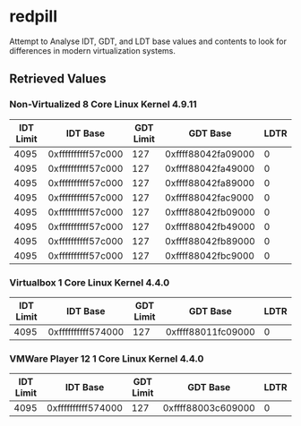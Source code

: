 # redpill
Attempt to Analyse IDT, GDT, and LDT base values and contents to look for differences in modern virtualization systems.

## Retrieved Values


### Non-Virtualized 8 Core Linux Kernel 4.9.11

| IDT Limit	| IDT Base		| GDT Limit	| GDT Base		| LDTR	|
|---------------|-----------------------|---------------|-----------------------|-------|
| 4095		| 0xffffffffff57c000	| 127		| 0xffff88042fa09000	| 0	|
| 4095		| 0xffffffffff57c000	| 127		| 0xffff88042fa49000	| 0	|
| 4095		| 0xffffffffff57c000	| 127		| 0xffff88042fa89000	| 0	|
| 4095		| 0xffffffffff57c000	| 127		| 0xffff88042fac9000	| 0	|
| 4095		| 0xffffffffff57c000	| 127		| 0xffff88042fb09000	| 0	|
| 4095		| 0xffffffffff57c000	| 127		| 0xffff88042fb49000	| 0	|
| 4095		| 0xffffffffff57c000	| 127		| 0xffff88042fb89000	| 0	|
| 4095		| 0xffffffffff57c000	| 127		| 0xffff88042fbc9000	| 0	|

### Virtualbox 1 Core Linux Kernel 4.4.0

| IDT Limit	| IDT Base		| GDT Limit	| GDT Base		| LDTR	|
|---------------|-----------------------|---------------|-----------------------|-------|
| 4095		| 0xffffffffff574000	| 127		| 0xffff88011fc09000	| 0	|

### VMWare Player 12 1 Core Linux Kernel 4.4.0

| IDT Limit	| IDT Base		| GDT Limit	| GDT Base		| LDTR	|
|---------------|-----------------------|---------------|-----------------------|-------|
| 4095		| 0xffffffffff574000	| 127		| 0xffff88003c609000	| 0	|
